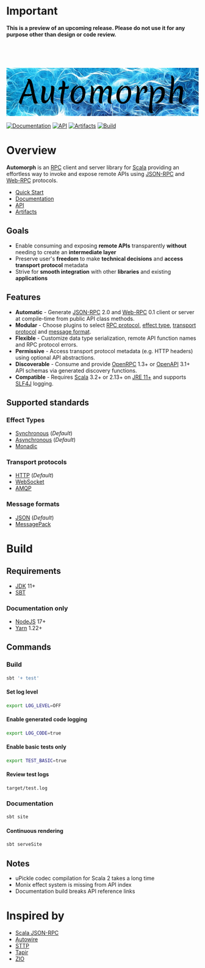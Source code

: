 <br>

# Important

**This is a preview of an upcoming release. Please do not use it for any purpose other than design or code review.**

<br>
<br>
<br>

![automorph](https://github.com/martin-ockajak/automorph/raw/main/docs/images/banner.jpg)

[![Documentation](https://img.shields.io/badge/Website-Documentation-blueviolet)](https://automorph.org)
[![API](https://img.shields.io/badge/Scaladoc-API-blue)](https://automorph.org/api/automorph/index.html)
[![Artifacts](https://img.shields.io/badge/Releases-Artifacts-yellow)](https://mvnrepository.com/artifact/org.automorph/automorph)
[![Build](https://github.com/martin-ockajak/automorph/workflows/Build/badge.svg)](https://github.com/martin-ockajak/automorph/actions/workflows/tests.yml)


# Overview

**Automorph** is an [RPC](https://en.wikipedia.org/wiki/Remote_procedure_call) client and server library for [Scala](https://www.scala-lang.org/) providing an effortless way to invoke and expose remote APIs using [JSON-RPC](https://www.jsonrpc.org/specification) and [Web-RPC](docs/Web-RPC.md) protocols.

* [Quick Start](docs/Quickstart.md)
* [Documentation](https://automorph.org)
* [API](https://automorph.org/api/index.html)
* [Artifacts](https://mvnrepository.com/artifact/org.automorph/automorph)


## Goals

* Enable consuming and exposing **remote APIs** transparently **without** needing to create an **intermediate layer**
* Preserve user's **freedom** to make **technical decisions** and **access transport protocol** metadata
* Strive for **smooth integration** with other **libraries** and existing **applications**


## Features

* **Automatic** - Generate [JSON-RPC](https://www.jsonrpc.org/specification) 2.0 and [Web-RPC](docs/Web-RPC.md) 0.1 client or server at compile-time from public API class methods.
* **Modular** - Choose plugins to select [RPC protocol](docs/Plugins.md#rpc-protocol), [effect type](docs/Plugins.md#effect-system), [transport protocol](docs/Plugins.md#message-transport) and [message format](docs/Plugins.md#message-codec).
* **Flexible** - Customize data type serialization, remote API function names and RPC protocol errors.
* **Permissive** - Access transport protocol metadata (e.g. HTTP headers) using optional API abstractions.
* **Discoverable** - Consume and provide [OpenRPC](https://spec.open-rpc.org) 1.3+ or [OpenAPI](https://github.com/OAI/OpenAPI-Specification) 3.1+ API schemas via generated discovery functions.
* **Compatible** - Requires [Scala](https://dotty.epfl.ch/) 3.2+ or 2.13+ on [JRE 11+](https://openjdk.java.net/) and supports [SLF4J](http://www.slf4j.org/) logging.

## Supported standards

### Effect Types

* [Synchronous](docs/Examples.md#synchronous-call) (*Default*)
* [Asynchronous](docs/Examples.md#asynchronous-call) (*Default*)
* [Monadic](docs/Examples.md#effect-system)

### Transport protocols

* [HTTP](docs/Examples.md#http-response-status) (*Default*)
* [WebSocket](docs/Examples.md#websocket-transport)
* [AMQP](docs/Examples.md#amqp-transport)

### Message formats

* [JSON](docs/Examples/index.html#data-serialization) (*Default*)
* [MessagePack](docs/Examples/index.html#message-codec)


# Build

## Requirements

* [JDK](https://openjdk.java.net/) 11+
* [SBT](https://www.scala-sbt.org/)

### Documentation only

* [NodeJS](https://nodejs.org/) 17+
* [Yarn](https://yarnpkg.com/) 1.22+


## Commands

### Build

```bash
sbt '+ test'
```

#### Set log level

```bash
export LOG_LEVEL=OFF
```

#### Enable generated code logging

```bash
export LOG_CODE=true
```

#### Enable basic tests only

```bash
export TEST_BASIC=true
```

#### Review test logs

```
target/test.log
```

### Documentation

```bash
sbt site
```

#### Continuous rendering

```bash
sbt serveSite
```

## Notes

* uPickle codec compilation for Scala 2 takes a long time
* Monix effect system is missing from API index
* Documentation build breaks API reference links


# Inspired by

* [Scala JSON-RPC](https://github.com/shogowada/scala-json-rpc)
* [Autowire](https://github.com/lihaoyi/autowire)
* [STTP](https://sttp.softwaremill.com)
* [Tapir](https://tapir.softwaremill.com)
* [ZIO](https://zio.dev)
